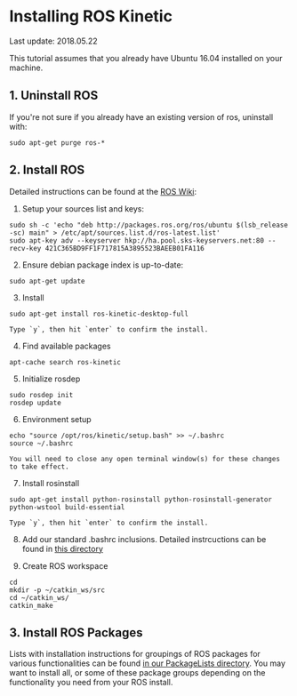 # Installing ROS Kinetic
Last update: 2018.05.22

This tutorial assumes that you already have Ubuntu 16.04 installed on your machine.

## 1. Uninstall ROS
If you're not sure if you already have an existing version of ros, uninstall with:

```
sudo apt-get purge ros-*
```

## 2. Install ROS
Detailed instructions can be found at the [ROS Wiki](http://wiki.ros.org/kinetic/Installation/Ubuntu):

  1. Setup your sources list and keys:

```
sudo sh -c 'echo "deb http://packages.ros.org/ros/ubuntu $(lsb_release -sc) main" > /etc/apt/sources.list.d/ros-latest.list'
sudo apt-key adv --keyserver hkp://ha.pool.sks-keyservers.net:80 --recv-key 421C365BD9FF1F717815A3895523BAEEB01FA116
```

  2. Ensure debian package index is up-to-date:

```
sudo apt-get update
```

  3. Install

```
sudo apt-get install ros-kinetic-desktop-full
```
    Type `y`, then hit `enter` to confirm the install.

  4. Find available packages

```
apt-cache search ros-kinetic
```

  5. Initialize rosdep

```
sudo rosdep init
rosdep update
```

  6. Environment setup

```
echo "source /opt/ros/kinetic/setup.bash" >> ~/.bashrc
source ~/.bashrc
```
    You will need to close any open terminal window(s) for these changes to take effect.

  7. Install rosinstall

```
sudo apt-get install python-rosinstall python-rosinstall-generator python-wstool build-essential
```
    Type `y`, then hit `enter` to confirm the install.

  8. Add our standard .bashrc inclusions.  Detailed instrcuctions can be found in [this directory](https://github.com/riplaboratory/Kanaloa/tree/master/SoftwareInstallation/.bashrc_inclusions)

  9. Create ROS workspace

```
cd
mkdir -p ~/catkin_ws/src
cd ~/catkin_ws/
catkin_make
```

## 3. Install ROS Packages
Lists with installation instructions for groupings of ROS packages for various functionalities can be found [in our PackageLists directory](https://github.com/riplaboratory/Kanaloa/tree/master/ROS/Kinetic/PackageLists).  You may want to install all, or some of these package groups depending on the functionality you need from your ROS install.  
